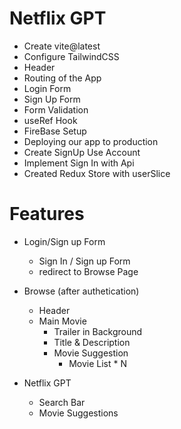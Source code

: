 # Netflix GPT
 - Create vite@latest
 - Configure TailwindCSS
 - Header
 - Routing of the App
 - Login Form
 - Sign Up Form
 - Form Validation
 - useRef Hook
 - FireBase Setup
 - Deploying our app to production
 - Create SignUp Use Account
 - Implement Sign In with Api
 - Created Redux Store with userSlice


# Features

- Login/Sign up Form
    - Sign In / Sign up Form 
    - redirect to Browse Page
    
- Browse (after authetication)
    - Header
    - Main Movie
        - Trailer in Background
        - Title & Description
        - Movie Suggestion
            - Movie List * N

- Netflix GPT
    - Search Bar
    - Movie Suggestions

